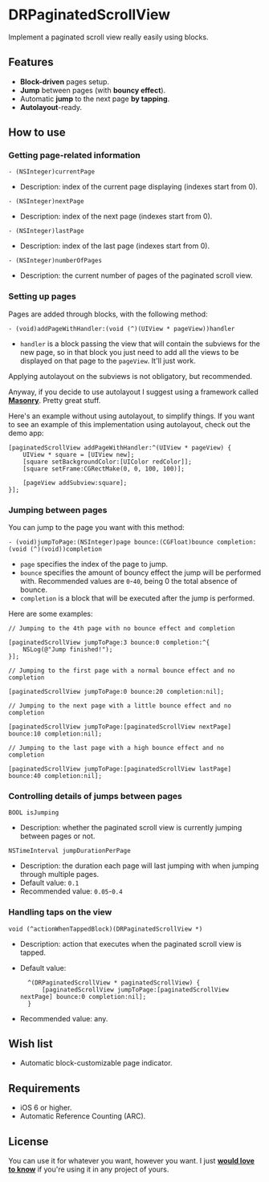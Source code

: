 DRPaginatedScrollView
=====================

Implement a paginated scroll view really easily using blocks.

## Features

- **Block-driven** pages setup.
- **Jump** between pages (with **bouncy effect**).
- Automatic **jump** to the next page **by tapping**.
- **Autolayout**-ready.

## How to use

### Getting page-related information

`- (NSInteger)currentPage`

- Description: index of the current page displaying (indexes start from 0).

`- (NSInteger)nextPage`

- Description: index of the next page (indexes start from 0).

`- (NSInteger)lastPage`

- Description: index of the last page (indexes start from 0).

`- (NSInteger)numberOfPages`

- Description: the current number of pages of the paginated scroll view.

### Setting up pages

Pages are added through blocks, with the following method:

`- (void)addPageWithHandler:(void (^)(UIView * pageView))handler`

- `handler` is a block passing the view that will contain the subviews for the new page, so in that block you just need to add all the views to be displayed on that page to the `pageView`. It'll just work.

Applying autolayout on the subviews is not obligatory, but recommended.

Anyway, if you decide to use autolayout I suggest using a framework called [**Masonry**](https://github.com/cloudkite/Masonry). Pretty great stuff.

Here's an example without using autolayout, to simplify things. If you want to see an example of this implementation using autolayout, check out the demo app:

	[paginatedScrollView addPageWithHandler:^(UIView * pageView) {
        UIView * square = [UIView new];
        [square setBackgroundColor:[UIColor redColor]];
        [square setFrame:CGRectMake(0, 0, 100, 100)];
        
        [pageView addSubview:square];
    }];

### Jumping between pages

You can jump to the page you want with this method:

`- (void)jumpToPage:(NSInteger)page bounce:(CGFloat)bounce completion:(void (^)(void))completion`

- `page` specifies the index of the page to jump.
- `bounce` specifies the amount of bouncy effect the jump will be performed with. Recommended values are `0`-`40`, being 0 the total absence of bounce.
- `completion` is a block that will be executed after the jump is performed.

Here are some examples:
	
	// Jumping to the 4th page with no bounce effect and completion
	
	[paginatedScrollView jumpToPage:3 bounce:0 completion:^{
		NSLog(@"Jump finished!");
	}];
	
	// Jumping to the first page with a normal bounce effect and no completion
	
	[paginatedScrollView jumpToPage:0 bounce:20 completion:nil];
	
	// Jumping to the next page with a little bounce effect and no completion
	
	[paginatedScrollView jumpToPage:[paginatedScrollView nextPage] bounce:10 completion:nil];
	
	// Jumping to the last page with a high bounce effect and no completion
	
	[paginatedScrollView jumpToPage:[paginatedScrollView lastPage] bounce:40 completion:nil];

### Controlling details of jumps between pages

`BOOL isJumping`

- Description: whether the paginated scroll view is currently jumping between pages or not.

`NSTimeInterval jumpDurationPerPage`

- Description: the duration each page will last jumping with when jumping through multiple pages.
- Default value: `0.1`
- Recommended value: `0.05`-`0.4`

### Handling taps on the view

`void (^actionWhenTappedBlock)(DRPaginatedScrollView *)`

- Description: action that executes when the paginated scroll view is tapped.
- Default value:

		^(DRPaginatedScrollView * paginatedScrollView) {
			[paginatedScrollView jumpToPage:[paginatedScrollView nextPage] bounce:0 completion:nil];
		}
		
- Recommended value: any.

## Wish list

- Automatic block-customizable page indicator.

## Requirements

- iOS 6 or higher.
- Automatic Reference Counting (ARC).

## License

You can use it for whatever you want, however you want. I just **[would love to know](mailto:dromaguirre@gmail.com)** if you're using it in any project of yours.
